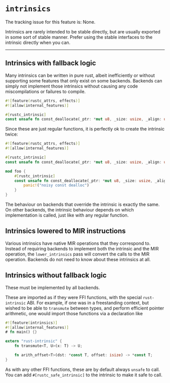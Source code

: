 # `intrinsics`

The tracking issue for this feature is: None.

Intrinsics are rarely intended to be stable directly, but are usually
exported in some sort of stable manner. Prefer using the stable interfaces to
the intrinsic directly when you can.

------------------------


## Intrinsics with fallback logic

Many intrinsics can be written in pure rust, albeit inefficiently or without supporting
some features that only exist on some backends. Backends can simply not implement those
intrinsics without causing any code miscompilations or failures to compile.

```rust
#![feature(rustc_attrs, effects)]
#![allow(internal_features)]

#[rustc_intrinsic]
const unsafe fn const_deallocate(_ptr: *mut u8, _size: usize, _align: usize) {}
```

Since these are just regular functions, it is perfectly ok to create the intrinsic twice:

```rust
#![feature(rustc_attrs, effects)]
#![allow(internal_features)]

#[rustc_intrinsic]
const unsafe fn const_deallocate(_ptr: *mut u8, _size: usize, _align: usize) {}

mod foo {
    #[rustc_intrinsic]
    const unsafe fn const_deallocate(_ptr: *mut u8, _size: usize, _align: usize) {
        panic!("noisy const dealloc")
    }
}

```

The behaviour on backends that override the intrinsic is exactly the same. On other
backends, the intrinsic behaviour depends on which implementation is called, just like
with any regular function.

## Intrinsics lowered to MIR instructions

Various intrinsics have native MIR operations that they correspond to. Instead of requiring
backends to implement both the intrinsic and the MIR operation, the `lower_intrinsics` pass
will convert the calls to the MIR operation. Backends do not need to know about these intrinsics
at all.

## Intrinsics without fallback logic

These must be implemented by all backends.

These are imported as if they were FFI functions, with the special
`rust-intrinsic` ABI. For example, if one was in a freestanding
context, but wished to be able to `transmute` between types, and
perform efficient pointer arithmetic, one would import those functions
via a declaration like

```rust
#![feature(intrinsics)]
#![allow(internal_features)]
# fn main() {}

extern "rust-intrinsic" {
    fn transmute<T, U>(x: T) -> U;

    fn arith_offset<T>(dst: *const T, offset: isize) -> *const T;
}
```

As with any other FFI functions, these are by default always `unsafe` to call.
You can add `#[rustc_safe_intrinsic]` to the intrinsic to make it safe to call.
